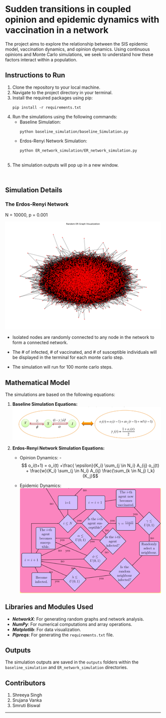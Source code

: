# Sudden transitions in coupled opinion and epidemic dynamics with vaccination in a network

The project aims to explore the relationship between the SIS epidemic model, vaccination dynamics, and opinion dynamics. Using continuous opinions and Monte Carlo simulations, we seek to understand how these factors interact within a population.

## Instructions to Run

1. Clone the repository to your local machine.<br>
2. Navigate to the project directory in your terminal.<br>
3. Install the required packages using pip:
   ```
   pip install -r requirements.txt
   ```
4. Run the simulations using the following commands:
   - Baseline Simulation:
     ```
     python baseline_simulation/baseline_Simulation.py
     ```
   - Erdos-Renyi Network Simulation:
     ```
     python ER_network_simulation/ER_network_simulation.py
     ```
     <br>
5. The simulation outputs will pop up in a new window.
<br>

## Simulation Details

### The Erdos-Renyi Network 
 N = 10000, p = 0.001

![Alt text](./docs/output.png)

 - Isolated nodes are randomly connected to any node in the network to form a connected network.

 - The # of infected, # of vaccinated, and # of susceptible individuals will be displayed in the terminal for each monte carlo step.

  - The simulation will run for 100 monte carlo steps.


## Mathematical Model

The simulations are based on the following equations:

1. **Baseline Simulation Equations:**
![Alt text](./docs/image.png)
    
2. **Erdos-Renyi Network Simulation Equations:**

    - Opinion Dynamics:
        -$$  o_i(t+1) = o_i(t) +\frac{ \epsilon}{K_i} \sum_{j \in N_i} A_{ij} o_j(t) + \frac{w}{K_i} \sum_{j \in N_i} A_{ij} \frac{\sum_{k \in N_j} I_k}{K_j}$$
    
    - Epidemic Dynamics:
      ![Alt text](./docs/image-1.png)

## Libraries and Modules Used

- ***NetworkX***: For generating random graphs and network analysis.
- ***NumPy***: For numerical computations and array operations.
- ***Matplotlib***: For data visualization.
- ***Pipreqs***: For generating the `requirements.txt` file.

## Outputs

The simulation outputs are saved in the `outputs` folders within the `baseline_simulation` and `ER_network_simulation` directories.

## Contributors

1. Shreeya Singh
2. Srujana Vanka
3. Smruti Biswal
---






